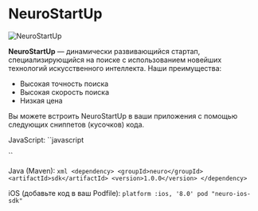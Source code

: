 # NeuroStartUp
![NeuroStartUp](logo.png)

**NeuroStartUp** — динамически развивающийся стартап, специализирующийся на поиске с использованием новейших технологий искусственного интеллекта. Наши преимущества:

* Высокая точность поиска
* Высокая скорость поиска
* Низкая цена

Вы можете встроить NeuroStartUp в ваши приложения с помощью следующих сниппетов (кусочков) кода.

JavaScript:
``javascript
<script src="https://localhost/neuro.sdk.min.js"></script>
``

Java (Maven):
``xml
<dependency>
  <groupId>neuro</groupId>
  <artifactId>sdk</artifactId>
  <version>1.0.0</version>
</dependency>
``

iOS (добавьте код в ваш Podfile):
``
platform :ios, '8.0'
pod "neuro-ios-sdk"
``

